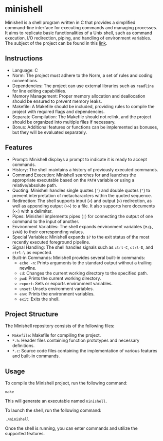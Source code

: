 # minishell

Minishell is a shell program written in C that provides a simplified command-line interface for executing commands and managing processes. It aims to replicate basic functionalities of a Unix shell, such as command execution, I/O redirection, piping, and handling of environment variables. The subject of the project can be found in this [link](https://raw.githubusercontent.com/angelamcosta/minishell/main/en.subject.pdf).

## Instructions

- Language: C
- Norm: The project must adhere to the Norm, a set of rules and coding conventions.
- Dependencies: The project can use external libraries such as `readline` for line editing capabilities.
- Memory Management: Proper memory allocation and deallocation should be ensured to prevent memory leaks.
- Makefile: A Makefile should be included, providing rules to compile the project with required flags and dependencies.
- Separate Compilation: The Makefile should not relink, and the project should be organized into multiple files if necessary.
- Bonus: Additional features or functions can be implemented as bonuses, but they will be evaluated separately.

## Features

- Prompt: Minishell displays a prompt to indicate it is ready to accept commands.
- History: The shell maintains a history of previously executed commands.
- Command Execution: Minishell searches for and launches the appropriate executable based on the `PATH` variable or using a relative/absolute path.
- Quoting: Minishell handles single quotes (`'`) and double quotes (`"`) to prevent interpretation of metacharacters within the quoted sequence.
- Redirection: The shell supports input (`<`) and output (`>`) redirection, as well as appending output (`>>`) to a file. It also supports here documents (`<<`) with a delimiter.
- Pipes: Minishell implements pipes (`|`) for connecting the output of one command to the input of another.
- Environment Variables: The shell expands environment variables (e.g., `$VAR`) to their corresponding values.
- Special Variables: Minishell expands `$?` to the exit status of the most recently executed foreground pipeline.
- Signal Handling: The shell handles signals such as `ctrl-C`, `ctrl-D`, and `ctrl-\` as expected.
- Built-in Commands: Minishell provides several built-in commands:
  - `echo -n`: Prints arguments to the standard output without a trailing newline.
  - `cd`: Changes the current working directory to the specified path.
  - `pwd`: Prints the current working directory.
  - `export`: Sets or exports environment variables.
  - `unset`: Unsets environment variables.
  - `env`: Prints the environment variables.
  - `exit`: Exits the shell.

## Project Structure

The Minishell repository consists of the following files:

- `Makefile`: Makefile for compiling the project.
- `*.h`: Header files containing function prototypes and necessary definitions.
- `*.c`: Source code files containing the implementation of various features and built-in commands.

## Usage

To compile the Minishell project, run the following command:

```
make
```

This will generate an executable named `minishell`.

To launch the shell, run the following command:

```
./minishell
```

Once the shell is running, you can enter commands and utilize the supported features.
